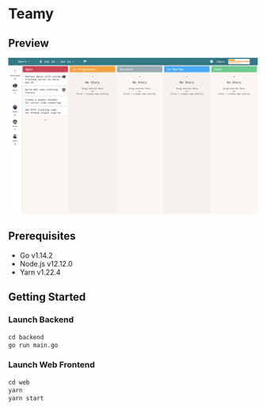 # Teamy

## Preview

![Preview](docs/preview.png)

## Prerequisites

- Go v1.14.2
- Node.js v12.12.0
- Yarn v1.22.4

## Getting Started

### Launch Backend

```
cd backend
go run main.go
```

### Launch Web Frontend

```
cd web
yarn
yarn start
```